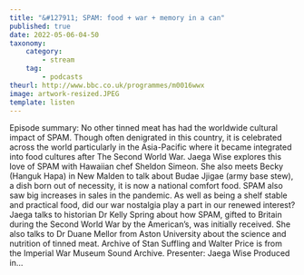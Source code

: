 ```yaml
---
title: "&#127911; SPAM: food + war + memory in a can"
published: true
date: 2022-05-06-04-50
taxonomy:
    category:
        - stream
    tag:
        - podcasts
theurl: http://www.bbc.co.uk/programmes/m0016wwx
image: artwork-resized.JPEG
template: listen
---
```


Episode summary: No other tinned meat has had the worldwide cultural impact of SPAM. Though often denigrated in this country, it is celebrated across the world particularly in the Asia-Pacific where it became integrated into food cultures after The Second World War. Jaega Wise explores this love of SPAM with Hawaiian chef Sheldon Simeon. She also meets Becky (Hanguk Hapa) in New Malden to talk about Budae Jjigae (army base stew), a dish born out of necessity, it is now a national comfort food. SPAM also saw big increases in sales in the pandemic. As well as being a shelf stable and practical food, did our war nostalgia play a part in our renewed interest? Jaega talks to historian Dr Kelly Spring about how SPAM, gifted to Britain during the Second World War by the American&rsquo;s, was initially received. She also talks to Dr Duane Mellor from Aston University about the science and nutrition of tinned meat. Archive of Stan Suffling and Walter Price is from the Imperial War Museum Sound Archive. Presenter: Jaega Wise Produced in&hellip;
